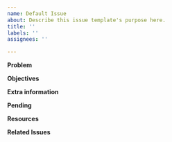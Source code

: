 ```yaml
---
name: Default Issue
about: Describe this issue template's purpose here.
title: ''
labels: ''
assignees: ''

---
```


**Problem**


**Objectives**


**Extra information**


**Pending**


**Resources**


**Related Issues**
